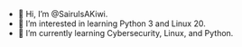 - 👋 Hi, I’m @SairuIsAKiwi.
- 👀 I’m interested in learning Python 3 and Linux 20.
- 🌱 I’m currently learning Cybersecurity, Linux, and Python.


<!---
SairuIsAKiwi/SairuIsAKiwi is a ✨ special ✨ repository because its `README.md` (this file) appears on your GitHub profile.
You can click the Preview link to take a look at your changes.
--->
